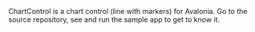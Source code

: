 ChartControl is a chart control (line with markers) for Avalonia. Go to the source repository, see and run the sample app to get to know it.